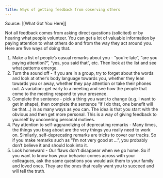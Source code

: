 ```yaml
---
Title: Ways of getting feedback from observing others 
---
```


Source: [[What Got You Here]]

Not all feedback comes from asking direct questions (solicited) or by hearing what people volunteer. You can get a lot of valuable information by paying attention to what others do and from the way they act around you. Here are five ways of doing that. 

1. Make a list of people’s casual remarks about you - “you’re late”, “are you paying attention?”, “yes, you said that”, etc. Then look at the list and see what patterns emerge.
2. Turn the sound off - if you are in a group, try to forget about the words and look at other’s body language towards you, whether they lean towards you or away, whether they pay attention or take their phones out. A variation: get early to a meeting and see how the people that come to the meeting respond to your presence.
3. Complete the sentence - pick a thing you want to change (e.g. I want to get in shape), then complete the sentence “If I do that, one benefit will be that…) in as many ways as you can. The idea is that you start with the obvious and then get more personal. This is a way of giving feedback to yourself by uncovering personal motives.
4. Pay attention to self-aggrandizing of deprecating remarks - Many times, the things you brag about are the very things you really need to work on. Similarly, self-deprecating remarks are tricks to cover our tracks. So if you make remarks such as “I’m not very good at ...”, you probably don’t believe it and should look into it.
5. Look homeward - Our flaws don’t disappear when we go home. So if you want to know how your behavior comes across with your colleagues, ask the same questions you would ask them to your family and loved ones. They are the ones that really want you to succeed and will tell the truth. 
